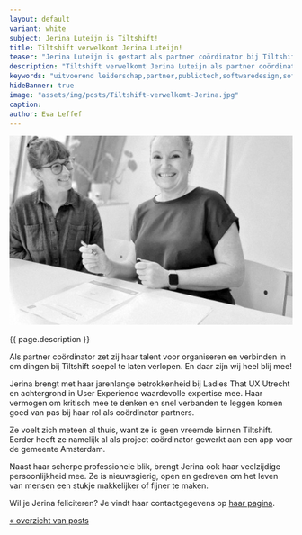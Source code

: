 ```yaml
---
layout: default
variant: white
subject: Jerina Luteijn is Tiltshift!
title: Tiltshift verwelkomt Jerina Luteijn!
teaser: "Jerina Luteijn is gestart als partner coördinator bij Tiltshift."
description: "Tiltshift verwelkomt Jerina Luteijn als partner coördinator! 🍾"
keywords: "uitvoerend leiderschap,partner,publictech,softwaredesign,softwaredesignthinking,designthinking,developers,overheid"
hideBanner: true
image: "assets/img/posts/Tiltshift-verwelkomt-Jerina.jpg"
caption:
author: Eva Leffef
---
```

<div class="article-image">
    <img src="/assets/img/posts/Tiltshift-verwelkomt-Jerina.jpg">
</div>

{{ page.description }}

Als partner coördinator zet zij haar talent voor organiseren en verbinden in om dingen bij Tiltshift soepel te laten verlopen. En daar zijn wij heel blij mee!

Jerina brengt met haar jarenlange betrokkenheid bij Ladies That UX Utrecht en achtergrond in User Experience waardevolle expertise mee. Haar vermogen om kritisch mee te denken en snel verbanden te leggen komen goed van pas bij haar rol als coördinator partners.

Ze voelt zich meteen al thuis, want ze is geen vreemde binnen Tiltshift. Eerder heeft ze namelijk al als project coördinator gewerkt aan een app voor de gemeente Amsterdam.

Naast haar scherpe professionele blik, brengt Jerina ook haar veelzijdige persoonlijkheid mee. Ze is nieuwsgierig, open en gedreven om het leven van mensen een stukje makkelijker of fijner te maken.

Wil je Jerina feliciteren? Je vindt haar contactgegevens op [haar pagina](https://www.tiltshift.nl/mensen/jerina-luteijn/).

[« overzicht van posts](/posts/)
